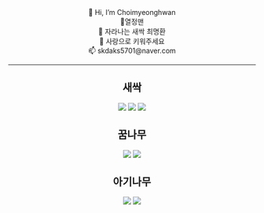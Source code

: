  <div align=center>
 👋 Hi, I’m Choimyeonghwan<br>
 👀열정맨<br>
 🌱 자라나는 새싹 최명환<br>
 💞️ 사랑으로 키워주세요 <br>
 📫 skdaks5701@naver.com<br>
</div>
<hr>
<div align=center>
<h2>새싹</h2><img src="https://img.shields.io/badge/SpringBoot-6DB33F?style=for-the-badge&logo=SpringBoot&logoColor=white"> 
 <img src="https://img.shields.io/badge/R-276DC3?style=for-the-badge&logo=R&logoColor=white">
 <img src="https://img.shields.io/badge/JavaScript-F7DF1E?style=for-the-badge&logo=JavaScript&logoColor=white">
 </div>
 <div align=center>
 <h2> 꿈나무</h2>
 <img src="https://img.shields.io/badge/Python-3776AB?style=for-the-badge&logo=Python&logoColor=white">
  <img src="https://img.shields.io/badge/CSS3-1572B6?style=for-the-badge&logo=CSS3&logoColor=white">
 </div>
 <div align=center>
  <h2> 아기나무</h2><img src="https://img.shields.io/badge/Django-092E20?style=for-the-badge&logo=Django&logoColor=white"> 
  <img src="https://img.shields.io/badge/HTML5-E34F26?style=for-the-badge&logo=HTML5&logoColor=white">
 </div>









